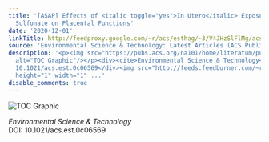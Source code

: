 ```yaml
---
title: '[ASAP] Effects of <italic toggle="yes">In Utero</italic> Exposure to Perfluorooctane
  Sulfonate on Placental Functions'
date: '2020-12-01'
linkTitle: http://feedproxy.google.com/~r/acs/esthag/~3/V4JHzSlFlMg/acs.est.0c06569
source: 'Environmental Science & Technology: Latest Articles (ACS Publications)'
description: '<p><img src="https://pubs.acs.org/na101/home/literatum/publisher/achs/journals/content/esthag/0/esthag.ahead-of-print/acs.est.0c06569/20201201/images/medium/es0c06569_0009.gif"
  alt="TOC Graphic"/></p><div><cite>Environmental Science & Technology</cite></div><div>DOI:
  10.1021/acs.est.0c06569</div><img src="http://feeds.feedburner.com/~r/acs/esthag/~4/V4JHzSlFlMg"
  height="1" width="1" ...'
disable_comments: true
---
```

<p><img src="https://pubs.acs.org/na101/home/literatum/publisher/achs/journals/content/esthag/0/esthag.ahead-of-print/acs.est.0c06569/20201201/images/medium/es0c06569_0009.gif" alt="TOC Graphic"/></p><div><cite>Environmental Science & Technology</cite></div><div>DOI: 10.1021/acs.est.0c06569</div><img src="http://feeds.feedburner.com/~r/acs/esthag/~4/V4JHzSlFlMg" height="1" width="1" ...